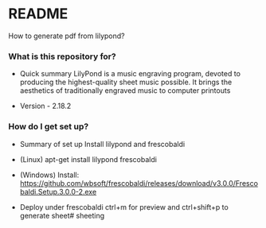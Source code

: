 # README #

How to generate pdf from lilypond?

### What is this repository for? ###

* Quick summary
LilyPond is a music engraving program, devoted to producing the highest-quality sheet music possible. It brings the aesthetics of traditionally engraved music to computer printouts

* Version - 2.18.2

### How do I get set up? ###

* Summary of set up
Install lilypond and frescobaldi 

* (Linux)
  apt-get install lilypond frescobaldi

* (Windows)
  Install: https://github.com/wbsoft/frescobaldi/releases/download/v3.0.0/Frescobaldi.Setup.3.0.0-2.exe

* Deploy
   under frescobaldi ctrl+m for preview and ctrl+shift+p to generate sheet# sheeting
